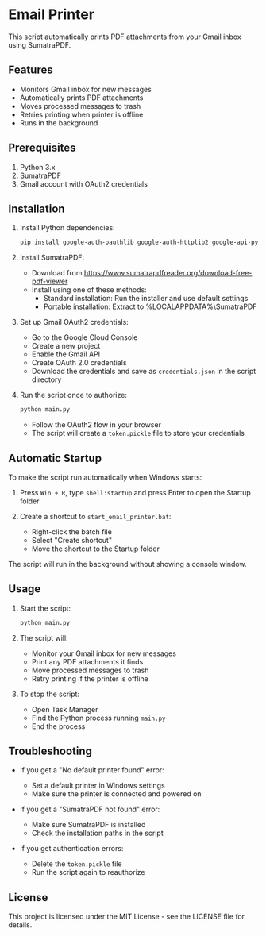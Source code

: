 # Email Printer

This script automatically prints PDF attachments from your Gmail inbox using SumatraPDF.

## Features

- Monitors Gmail inbox for new messages
- Automatically prints PDF attachments
- Moves processed messages to trash
- Retries printing when printer is offline
- Runs in the background

## Prerequisites

1. Python 3.x
2. SumatraPDF
3. Gmail account with OAuth2 credentials

## Installation

1. Install Python dependencies:

   ```bash
   pip install google-auth-oauthlib google-auth-httplib2 google-api-python-client pywin32 wmi
   ```

2. Install SumatraPDF:

   - Download from https://www.sumatrapdfreader.org/download-free-pdf-viewer
   - Install using one of these methods:
     - Standard installation: Run the installer and use default settings
     - Portable installation: Extract to %LOCALAPPDATA%\SumatraPDF

3. Set up Gmail OAuth2 credentials:

   - Go to the Google Cloud Console
   - Create a new project
   - Enable the Gmail API
   - Create OAuth 2.0 credentials
   - Download the credentials and save as `credentials.json` in the script directory

4. Run the script once to authorize:
   ```bash
   python main.py
   ```
   - Follow the OAuth2 flow in your browser
   - The script will create a `token.pickle` file to store your credentials

## Automatic Startup

To make the script run automatically when Windows starts:

1. Press `Win + R`, type `shell:startup` and press Enter to open the Startup folder

2. Create a shortcut to `start_email_printer.bat`:
   - Right-click the batch file
   - Select "Create shortcut"
   - Move the shortcut to the Startup folder

The script will run in the background without showing a console window.

## Usage

1. Start the script:

   ```bash
   python main.py
   ```

2. The script will:

   - Monitor your Gmail inbox for new messages
   - Print any PDF attachments it finds
   - Move processed messages to trash
   - Retry printing if the printer is offline

3. To stop the script:
   - Open Task Manager
   - Find the Python process running `main.py`
   - End the process

## Troubleshooting

- If you get a "No default printer found" error:

  - Set a default printer in Windows settings
  - Make sure the printer is connected and powered on

- If you get a "SumatraPDF not found" error:

  - Make sure SumatraPDF is installed
  - Check the installation paths in the script

- If you get authentication errors:
  - Delete the `token.pickle` file
  - Run the script again to reauthorize

## License

This project is licensed under the MIT License - see the LICENSE file for details.
